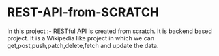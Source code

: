 # REST-API-from-SCRATCH
 In this project :-  RESTful API is created from scratch. It is  backend based project. It is a Wikipedia like project in which we can get,post,push,patch,delete,fetch and update the data.
